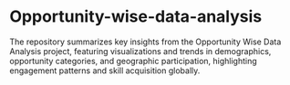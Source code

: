 # Opportunity-wise-data-analysis
The repository summarizes key insights from the Opportunity Wise Data Analysis project, featuring visualizations and trends in demographics, opportunity categories, and geographic participation, highlighting engagement patterns and skill acquisition globally.
